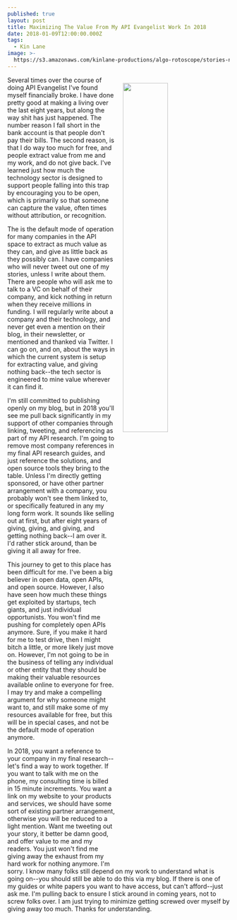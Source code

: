 ```yaml
---
published: true
layout: post
title: Maximizing The Value From My API Evangelist Work In 2018
date: 2018-01-09T12:00:00.000Z
tags:
  - Kin Lane
image: >-
  https://s3.amazonaws.com/kinlane-productions/algo-rotoscope/stories-new/80_140_800_500_0_max_0_-5_-5.jpg
---
```

<p><img src="https://s3.amazonaws.com/kinlane-productions/algo-rotoscope/stories-new/80_140_800_500_0_max_0_-5_-5.jpg" align="right" width="45%" style="padding: 15px;" /></p>Several times over the course of doing API Evangelist I've found myself financially broke. I have done pretty good at making a living over the last eight years, but along the way shit has just happened. The number reason I fall short in the bank account is that people don't pay their bills. The second reason, is that I do way too much for free, and people extract value from me and my work, and do not give back. I've learned just how much the technology sector is designed to support people falling into this trap by encouraging you to be open, which is primarily so that someone can capture the value, often times without attribution, or recognition.

The is the default mode of operation for many companies in the API space to extract as much value as they can, and give as little back as they possibly can. I have companies who will never tweet out one of my stories, unless I write about them. There are people who will ask me to talk to a VC on behalf of their company, and kick nothing in return when they receive millions in funding. I will regularly write about a company and their technology, and never get even a mention on their blog, in their newsletter, or mentioned and thanked via Twitter. I can go on, and on, about the ways in which the current system is setup for extracting value, and giving nothing back--the tech sector is engineered to mine value wherever it can find it.

I'm still committed to publishing openly on my blog, but in 2018 you'll see me pull back significantly in my support of other companies through linking, tweeting, and referencing as part of my API research. I'm going to remove most company references in my final API research guides, and just reference the solutions, and open source tools they bring to the table. Unless I'm directly getting sponsored, or have other partner arrangement with a company, you probably won't see them linked to, or specifically featured in any my long form work. It sounds like selling out at first, but after eight years of giving, giving, and giving, and getting nothing back--I am over it. I'd rather stick around, than be giving it all away for free.

This journey to get to this place has been difficult for me. I've been a big believer in open data, open APIs, and open source. However, I also have seen how much these things get exploited by startups, tech giants, and just individual opportunists. You won't find me pushing for completely open APIs anymore. Sure, if you make it hard for me to test drive, then I might bitch a little, or more likely just move on. However, I'm not going to be in the business of telling any individual or other entity that they should be making their valuable resources available online to everyone for free. I may try and make a compelling argument for why someone might want to, and still make some of my resources available for free, but this will be in special cases, and not be the default mode of operation anymore.

In 2018, you want a reference to your company in my final research--let's find a way to work together. If you want to talk with me on the phone, my consulting time is billed in 15 minute increments. You want a link on my website to your products and services, we should have some sort of existing partner arrangement, otherwise you will be reduced to a light mention. Want me tweeting out your story, it better be damn good, and offer value to me and my readers. You just won't find me giving away the exhaust from my hard work for nothing anymore. I'm sorry. I know many folks still depend on my work to understand what is going on--you should still be able to do this via my blog. If there is one of my guides or white papers you want to have access, but can't afford--just ask me. I'm pulling back to ensure I stick around in coming years, not to screw folks over. I am just trying to minimize getting screwed over myself by giving away too much. Thanks for understanding.
